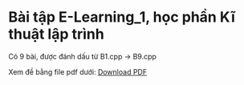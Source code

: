 # Bài tập E-Learning_1, học phần Kĩ thuật lập trình
Có 9 bài, được đánh dấu từ B1.cpp -> B9.cpp

Xem đề bằng file pdf dưới:
[Download PDF](KTLT%20E%20learning%201.pdf)
